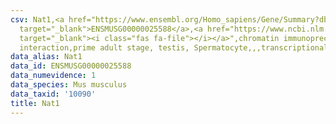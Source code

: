 ```yaml
---
csv: Nat1,<a href="https://www.ensembl.org/Homo_sapiens/Gene/Summary?db=core;g=ENSMUSG00000025588"
  target="_blank">ENSMUSG00000025588</a>,<a href="https://www.ncbi.nlm.nih.gov/pubmed/25450459"
  target="_blank"><i class="fas fa-file"></i></a>",chromatin immunoprecipitation assay,direct
  interaction,prime adult stage, testis, Spermatocyte,,,transcriptional regulation,
data_alias: Nat1
data_id: ENSMUSG00000025588
data_numevidence: 1
data_species: Mus musculus
data_taxid: '10090'
title: Nat1
---
```

